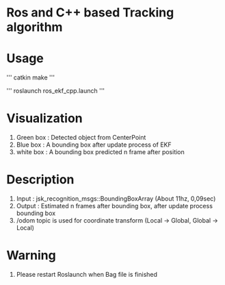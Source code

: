# Ros and C++ based Tracking algorithm

# Usage

'''
catkin make
'''

'''
roslaunch ros_ekf_cpp.launch
'''

# Visualization

1. Green box : Detected object from CenterPoint
2. Blue box : A bounding box after update process of EKF
3. white box  : A bounding box predicted n frame after position

# Description
1. Input : jsk_recognition_msgs::BoundingBoxArray (About 11hz, 0,09sec)
2. Output : Estimated n frames after bounding box, after update process bounding box
3. /odom topic is used for coordinate transform (Local -> Global, Global -> Local)

# Warning

1. Please restart Roslaunch when Bag file is finished
